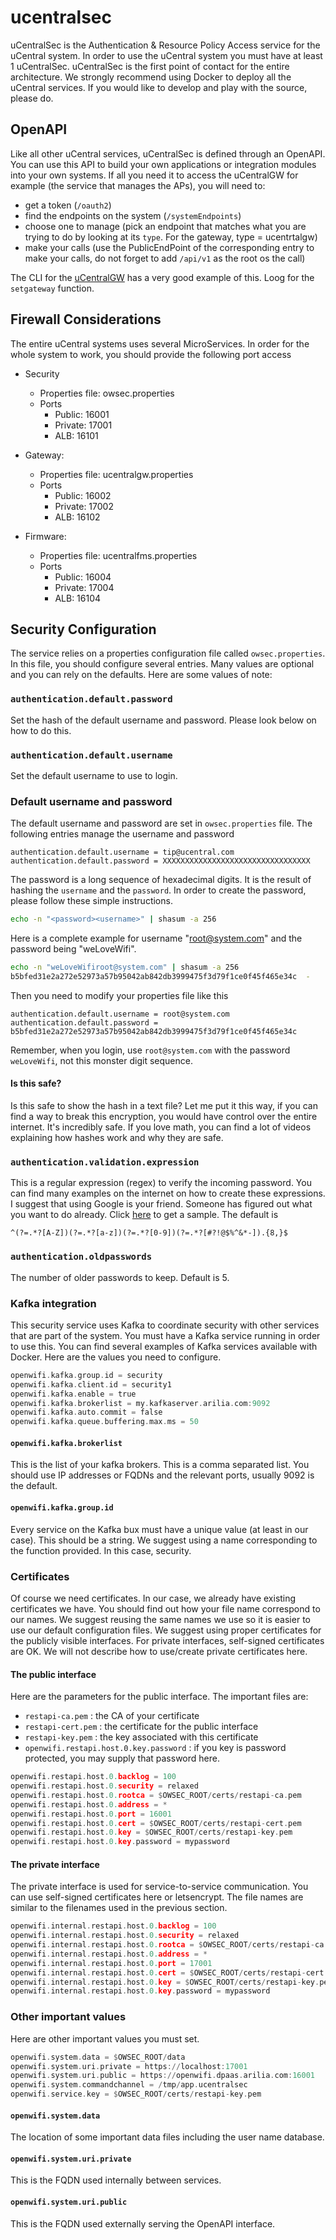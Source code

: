 # ucentralsec

uCentralSec is the Authentication & Resource Policy Access service for the uCentral system. In order to use the uCentral system
you must have at least 1 uCentralSec. uCentralSec is the first point of contact for the entire architecture. We strongly recommend using Docker 
to deploy all the uCentral services. If you would like to develop and play with the source, please do.

## OpenAPI
Like all other uCentral services, uCentralSec is defined through an OpenAPI. You can use this API to build your own applications or integration modules
into your own systems. If all you need it to access the uCentralGW for example (the service that manages the APs), you will need to:

- get a token (`/oauth2`)
- find the endpoints on the system (`/systemEndpoints`) 
- choose one to manage (pick an endpoint that matches what you are trying to do by looking at its `type`. For the gateway, type = ucentrtalgw)
- make your calls (use the PublicEndPoint of the corresponding entry to make your calls, do not forget to add `/api/v1` as the root os the call)

The CLI for the [uCentralGW](https://github.com/telecominfraproject/wlan-cloud-ucentralgw/blob/main/test_scripts/curl/cli) has a very good example of this. Loog for the `setgateway` 
function.

## Firewall Considerations
The entire uCentral systems uses several MicroServices. In order for the whole system to work, you should provide the following port
access

- Security
  - Properties file: owsec.properties
  - Ports
    - Public: 16001
    - Private: 17001
    - ALB: 16101

- Gateway:
  - Properties file: ucentralgw.properties
  - Ports
    - Public: 16002
    - Private: 17002
    - ALB: 16102

- Firmware:
  - Properties file: ucentralfms.properties
  - Ports
    - Public: 16004
    - Private: 17004
    - ALB: 16104

## Security Configuration
The service relies on a properties configuration file called `owsec.properties`. In this file, you should configure several entries. Many values are optional 
and you can rely on the defaults. Here are some values of note:

### `authentication.default.password`
Set the hash of the default username and password. Please look below on how to do this. 

### `authentication.default.username`
Set the default username to use to login.

### Default username and password
The default username and password are set in `owsec.properties` file. The following entries manage the username and password
```text
authentication.default.username = tip@ucentral.com
authentication.default.password = XXXXXXXXXXXXXXXXXXXXXXXXXXXXXXXXX
```
The password is a long sequence of hexadecimal digits. It is the result of hashing the `username` and the `password`.
In order to create the password, please follow these simple instructions.
```bash
echo -n "<password><username>" | shasum -a 256
```
Here is a complete example for username "root@system.com" and the password being "weLoveWifi".
```bash
echo -n "weLoveWifiroot@system.com" | shasum -a 256
b5bfed31e2a272e52973a57b95042ab842db3999475f3d79f1ce0f45f465e34c  -
```
Then you need to modify your properties file like this
```text
authentication.default.username = root@system.com
authentication.default.password = b5bfed31e2a272e52973a57b95042ab842db3999475f3d79f1ce0f45f465e34c
```
Remember, when you login, use `root@system.com` with the password `weLoveWifi`, not this monster digit sequence.

#### Is this safe?
Is this safe to show the hash in a text file? Let me put it this way, if you can find a way to break this encryption, you
would have control over the entire internet. It's incredibly safe. If you love math, you can find a lot of videos explaining
how hashes work and why they are safe.


### `authentication.validation.expression`
This is a regular expression (regex) to verify the incoming password. You can find many examples on the internet on how to create these expressions. I suggest 
that using Google is your friend. Someone has figured out what you want to do already. Click [here](https://stackoverflow.com/questions/19605150/regex-for-password-must-contain-at-least-eight-characters-at-least-one-number-a)
to get a sample. The default is

```
^(?=.*?[A-Z])(?=.*?[a-z])(?=.*?[0-9])(?=.*?[#?!@$%^&*-]).{8,}$
```

### `authentication.oldpasswords`
The number of older passwords to keep. Default is 5.

### Kafka integration
This security service uses Kafka to coordinate security with other services that are part of the system. You must have a Kafka service running
in order to use this. You can find several examples of Kafka services available with Docker. Here are the values you need to configure.

```asm
openwifi.kafka.group.id = security
openwifi.kafka.client.id = security1
openwifi.kafka.enable = true
openwifi.kafka.brokerlist = my.kafkaserver.arilia.com:9092
openwifi.kafka.auto.commit = false
openwifi.kafka.queue.buffering.max.ms = 50
```

#### `openwifi.kafka.brokerlist`
This is the list of your kafka brokers. This is a comma separated list. You should use IP addresses or FQDNs and the relevant ports, usually 9092 is the 
default.

#### `openwifi.kafka.group.id`
Every service on the Kafka bux must have a unique value (at least in our case). This should be a string. We suggest using a name corresponding to the 
function provided. In this case, security.

### Certificates
Of course we need certificates. In our case, we already have existing certificates we have. You should find out how your file name correspond
to our names. We suggest reusing the same names we use so it is easier to use our default configuration files. We suggest using proper certificates 
for the publicly visible interfaces. For private interfaces, self-signed certificates are OK. We will not describe how to use/create private certificates 
here.

#### The public interface
Here are the parameters for the public interface. The important files are:
- `restapi-ca.pem` : the CA of your certificate
- `restapi-cert.pem` : the certificate for the public interface
- `restapi-key.pem` : the key associated with this certificate
- `openwifi.restapi.host.0.key.password` : if you key is password protected, you may supply that password here.

```asm
openwifi.restapi.host.0.backlog = 100
openwifi.restapi.host.0.security = relaxed
openwifi.restapi.host.0.rootca = $OWSEC_ROOT/certs/restapi-ca.pem
openwifi.restapi.host.0.address = *
openwifi.restapi.host.0.port = 16001
openwifi.restapi.host.0.cert = $OWSEC_ROOT/certs/restapi-cert.pem
openwifi.restapi.host.0.key = $OWSEC_ROOT/certs/restapi-key.pem
openwifi.restapi.host.0.key.password = mypassword
```

#### The private interface
The private interface is used for service-to-service communication. You can use self-signed certificates here or letsencrypt. The file names are similar 
to the filenames used in the previous section.

```asm
openwifi.internal.restapi.host.0.backlog = 100
openwifi.internal.restapi.host.0.security = relaxed
openwifi.internal.restapi.host.0.rootca = $OWSEC_ROOT/certs/restapi-ca.pem
openwifi.internal.restapi.host.0.address = *
openwifi.internal.restapi.host.0.port = 17001
openwifi.internal.restapi.host.0.cert = $OWSEC_ROOT/certs/restapi-cert.pem
openwifi.internal.restapi.host.0.key = $OWSEC_ROOT/certs/restapi-key.pem
openwifi.internal.restapi.host.0.key.password = mypassword
```

### Other important values
Here are other important values you must set.


```asm
openwifi.system.data = $OWSEC_ROOT/data
openwifi.system.uri.private = https://localhost:17001
openwifi.system.uri.public = https://openwifi.dpaas.arilia.com:16001
openwifi.system.commandchannel = /tmp/app.ucentralsec
openwifi.service.key = $OWSEC_ROOT/certs/restapi-key.pem
```

#### `openwifi.system.data`
The location of some important data files including the user name database.

#### `openwifi.system.uri.private`
This is the FQDN used internally between services.

#### `openwifi.system.uri.public`
This is the FQDN used externally serving the OpenAPI interface.


